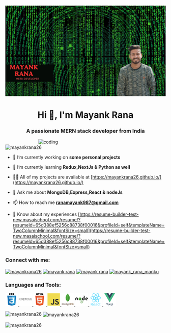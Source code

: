 ![logo](https://github.com/mayankRana26/mayankRana26/blob/main/bannersecond.jpg)

<h1 align="center">Hi 👋, I'm Mayank Rana</h1>
<h3 align="center">A passionate MERN stack developer from India</h3>
<img align="right" alt="coding" width="400" src="https://qph.cf2.quoracdn.net/main-qimg-4b695f72ac7737ce5b36508a0058dd02"/>

<p align="left"> <img src="https://komarev.com/ghpvc/?username=mayankrana26&label=Profile%20views&color=0e75b6&style=flat" alt="mayankrana26" /> </p>

- 🔭 I’m currently working on **some personal projects**

- 🌱 I’m currently learning **Redux,NextJs & Python as well**

- 👨‍💻 All of my projects are available at [https://mayankrana26.github.io/](https://mayankrana26.github.io/)

- 💬 Ask me about **MongoDB,Express,React & nodeJs**

- 📫 How to reach me **ranamayank987@gmail.com**

- 📄 Know about my experiences [https://resume-builder-test-new.masaischool.com/resume/?resumeId=65d388ef5256c88738f00016&profileId=self&templateName=TwoColumnMinimal&fontSize=small](https://resume-builder-test-new.masaischool.com/resume/?resumeId=65d388ef5256c88738f00016&profileId=self&templateName=TwoColumnMinimal&fontSize=small)

<h3 align="left">Connect with me:</h3>
<p align="left">
<a href="https://twitter.com/mayankrana26" target="blank"><img align="center" src="https://raw.githubusercontent.com/rahuldkjain/github-profile-readme-generator/master/src/images/icons/Social/twitter.svg" alt="mayankrana26" height="30" width="40" /></a>
<a href="https://linkedin.com/in/mayank rana" target="blank"><img align="center" src="https://raw.githubusercontent.com/rahuldkjain/github-profile-readme-generator/master/src/images/icons/Social/linked-in-alt.svg" alt="mayank rana" height="30" width="40" /></a>
<a href="https://codesandbox.com/mayank rana" target="blank"><img align="center" src="https://raw.githubusercontent.com/rahuldkjain/github-profile-readme-generator/master/src/images/icons/Social/codesandbox.svg" alt="mayank rana" height="30" width="40" /></a>
<a href="https://instagram.com/mayank_rana_manku" target="blank"><img align="center" src="https://raw.githubusercontent.com/rahuldkjain/github-profile-readme-generator/master/src/images/icons/Social/instagram.svg" alt="mayank_rana_manku" height="30" width="40" /></a>
</p>

<h3 align="left">Languages and Tools:</h3>
<p align="left"> <a href="https://www.w3schools.com/css/" target="_blank" rel="noreferrer"> <img src="https://raw.githubusercontent.com/devicons/devicon/master/icons/css3/css3-original-wordmark.svg" alt="css3" width="40" height="40"/> </a> <a href="https://expressjs.com" target="_blank" rel="noreferrer"> <img src="https://raw.githubusercontent.com/devicons/devicon/master/icons/express/express-original-wordmark.svg" alt="express" width="40" height="40"/> </a> <a href="https://www.w3.org/html/" target="_blank" rel="noreferrer"> <img src="https://raw.githubusercontent.com/devicons/devicon/master/icons/html5/html5-original-wordmark.svg" alt="html5" width="40" height="40"/> </a> <a href="https://developer.mozilla.org/en-US/docs/Web/JavaScript" target="_blank" rel="noreferrer"> <img src="https://raw.githubusercontent.com/devicons/devicon/master/icons/javascript/javascript-original.svg" alt="javascript" width="40" height="40"/> </a> <a href="https://www.mongodb.com/" target="_blank" rel="noreferrer"> <img src="https://raw.githubusercontent.com/devicons/devicon/master/icons/mongodb/mongodb-original-wordmark.svg" alt="mongodb" width="40" height="40"/> </a> <a href="https://nodejs.org" target="_blank" rel="noreferrer"> <img src="https://raw.githubusercontent.com/devicons/devicon/master/icons/nodejs/nodejs-original-wordmark.svg" alt="nodejs" width="40" height="40"/> </a> <a href="https://reactjs.org/" target="_blank" rel="noreferrer"> <img src="https://raw.githubusercontent.com/devicons/devicon/master/icons/react/react-original-wordmark.svg" alt="react" width="40" height="40"/> </a> <a href="https://vuejs.org/" target="_blank" rel="noreferrer"> <img src="https://raw.githubusercontent.com/devicons/devicon/master/icons/vuejs/vuejs-original-wordmark.svg" alt="vuejs" width="40" height="40"/> </a> </p>

<p><img align="left" src="https://github-readme-stats.vercel.app/api/top-langs?username=mayankrana26&show_icons=true&locale=en&layout=compact" alt="mayankrana26" /></p>

<p>&nbsp;<img align="center" src="https://github-readme-stats.vercel.app/api?username=mayankrana26&show_icons=true&locale=en" alt="mayankrana26" /></p>

<p><img align="center" src="https://github-readme-streak-stats.herokuapp.com/?user=mayankrana26&" alt="mayankrana26" /></p>
